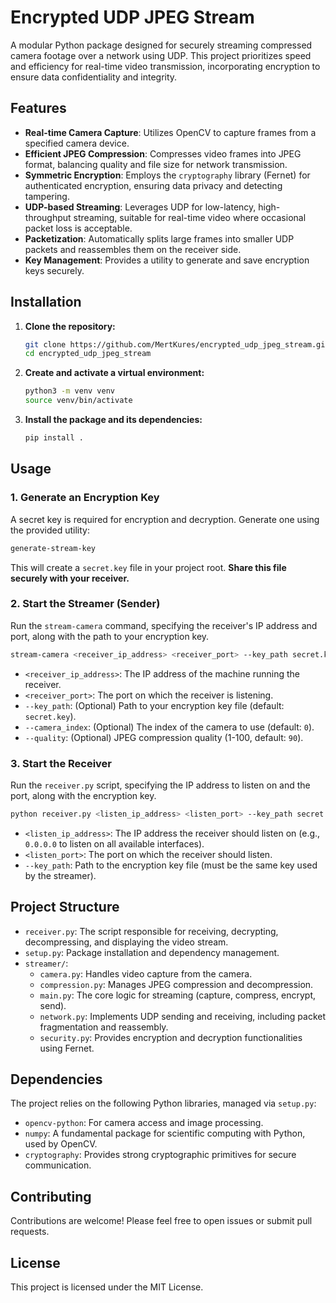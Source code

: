 # Encrypted UDP JPEG Stream

A modular Python package designed for securely streaming compressed camera footage over a network using UDP. This project prioritizes speed and efficiency for real-time video transmission, incorporating encryption to ensure data confidentiality and integrity.

## Features

- **Real-time Camera Capture**: Utilizes OpenCV to capture frames from a specified camera device.
- **Efficient JPEG Compression**: Compresses video frames into JPEG format, balancing quality and file size for network transmission.
- **Symmetric Encryption**: Employs the `cryptography` library (Fernet) for authenticated encryption, ensuring data privacy and detecting tampering.
- **UDP-based Streaming**: Leverages UDP for low-latency, high-throughput streaming, suitable for real-time video where occasional packet loss is acceptable.
- **Packetization**: Automatically splits large frames into smaller UDP packets and reassembles them on the receiver side.
- **Key Management**: Provides a utility to generate and save encryption keys securely.

## Installation

1.  **Clone the repository:**
    ```bash
    git clone https://github.com/MertKures/encrypted_udp_jpeg_stream.git
    cd encrypted_udp_jpeg_stream
    ```

2.  **Create and activate a virtual environment:**
    ```bash
    python3 -m venv venv
    source venv/bin/activate
    ```

3.  **Install the package and its dependencies:**
    ```bash
    pip install .
    ```

## Usage

### 1. Generate an Encryption Key

A secret key is required for encryption and decryption. Generate one using the provided utility:

```bash
generate-stream-key
```
This will create a `secret.key` file in your project root. **Share this file securely with your receiver.**

### 2. Start the Streamer (Sender)

Run the `stream-camera` command, specifying the receiver's IP address and port, along with the path to your encryption key.

```bash
stream-camera <receiver_ip_address> <receiver_port> --key_path secret.key --camera_index 0 --quality 90
```

-   `<receiver_ip_address>`: The IP address of the machine running the receiver.
-   `<receiver_port>`: The port on which the receiver is listening.
-   `--key_path`: (Optional) Path to your encryption key file (default: `secret.key`).
-   `--camera_index`: (Optional) The index of the camera to use (default: `0`).
-   `--quality`: (Optional) JPEG compression quality (1-100, default: `90`).

### 3. Start the Receiver

Run the `receiver.py` script, specifying the IP address to listen on and the port, along with the encryption key.

```bash
python receiver.py <listen_ip_address> <listen_port> --key_path secret.key
```

-   `<listen_ip_address>`: The IP address the receiver should listen on (e.g., `0.0.0.0` to listen on all available interfaces).
-   `<listen_port>`: The port on which the receiver should listen.
-   `--key_path`: Path to the encryption key file (must be the same key used by the streamer).

## Project Structure

-   `receiver.py`: The script responsible for receiving, decrypting, decompressing, and displaying the video stream.
-   `setup.py`: Package installation and dependency management.
-   `streamer/`:
    -   `camera.py`: Handles video capture from the camera.
    -   `compression.py`: Manages JPEG compression and decompression.
    -   `main.py`: The core logic for streaming (capture, compress, encrypt, send).
    -   `network.py`: Implements UDP sending and receiving, including packet fragmentation and reassembly.
    -   `security.py`: Provides encryption and decryption functionalities using Fernet.

## Dependencies

The project relies on the following Python libraries, managed via `setup.py`:

-   `opencv-python`: For camera access and image processing.
-   `numpy`: A fundamental package for scientific computing with Python, used by OpenCV.
-   `cryptography`: Provides strong cryptographic primitives for secure communication.

## Contributing

Contributions are welcome! Please feel free to open issues or submit pull requests.

## License

This project is licensed under the MIT License.
